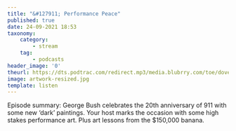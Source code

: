 ```yaml
---
title: "&#127911; Performance Peace"
published: true
date: 24-09-2021 18:53
taxonomy:
    category:
        - stream
    tag:
        - podcasts
header_image: '0'
theurl: https://dts.podtrac.com/redirect.mp3/media.blubrry.com/toe/dovetail.prxu.org/_/30/7508aa83-b393-441d-a734-f2b52a111c2f/toe_performancepeace911.mp3
image: artwork-resized.jpg
template: listen
--- 
```

Episode summary: George Bush celebrates the 20th anniversary of 911 with some new ‘dark’ paintings. Your host marks the occasion with some high stakes performance art. Plus art lessons from the $150,000 banana.
